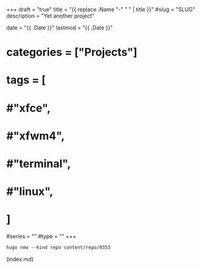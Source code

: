 +++
draft = "true"
title = "{{ replace .Name "-" " " | title }}"
#slug = "SLUG"
description = "Yet another project"

date = "{{ .Date }}"
lastmod = "{{ .Date }}"

# categories = ["Projects"]

# tags = [ 
# 	#"xfce",
#     #"xfwm4",
#     #"terminal",
#     #"linux",
#     ]

#series = ""
#type = ""
+++

```markdown
hugo new --kind repo content/repo/0353
```



(index.md)